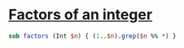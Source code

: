 [1]: https://rosettacode.org/wiki/Factors_of_an_integer

# [Factors of an integer][1]



```perl
sub factors (Int $n) { (1..$n).grep($n %% *) }
```
